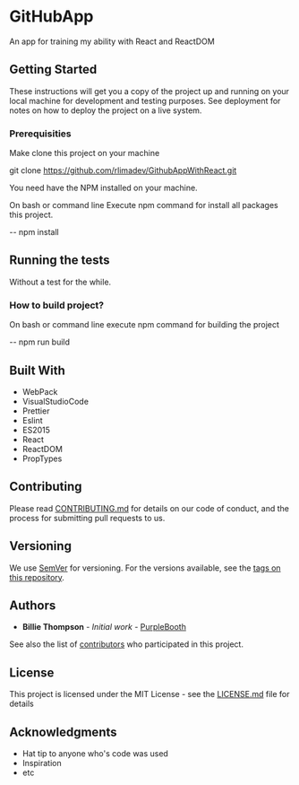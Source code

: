 # GitHubApp

An app for training my ability with React and ReactDOM

## Getting Started

These instructions will get you a copy of the project up and running on your local machine for development and testing purposes. See deployment for notes on how to deploy the project on a live system.

### Prerequisities

Make clone this project on your machine

git clone https://github.com/rlimadev/GithubAppWithReact.git

You need have the NPM installed on your machine.

On bash or command line Execute npm command for install all packages this project.  

-- npm install 

## Running the tests

Without a test for the while.

### How to build project?

On bash or command line execute npm command for building the project 

-- npm run build 

## Built With

* WebPack 
* VisualStudioCode
* Prettier
* Eslint 
* ES2015
* React
* ReactDOM
* PropTypes

## Contributing

Please read [CONTRIBUTING.md](https://gist.github.com/PurpleBooth/b24679402957c63ec426) for details on our code of conduct, and the process for submitting pull requests to us.

## Versioning

We use [SemVer](http://semver.org/) for versioning. For the versions available, see the [tags on this repository](https://github.com/your/project/tags). 

## Authors

* **Billie Thompson** - *Initial work* - [PurpleBooth](https://github.com/PurpleBooth)

See also the list of [contributors](https://github.com/your/project/contributors) who participated in this project.

## License

This project is licensed under the MIT License - see the [LICENSE.md](LICENSE.md) file for details

## Acknowledgments

* Hat tip to anyone who's code was used
* Inspiration
* etc
